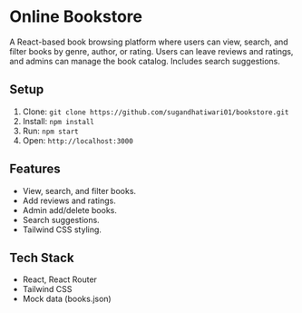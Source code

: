 # Online Bookstore

A React-based book browsing platform where users can view, search, and filter books by genre, author, or rating. Users can leave reviews and ratings, and admins can manage the book catalog. Includes search suggestions.

## Setup
1. Clone: `git clone https://github.com/sugandhatiwari01/bookstore.git`
2. Install: `npm install`
3. Run: `npm start`
4. Open: `http://localhost:3000`

## Features
- View, search, and filter books.
- Add reviews and ratings.
- Admin add/delete books.
- Search suggestions.
- Tailwind CSS styling.

## Tech Stack
- React, React Router
- Tailwind CSS
- Mock data (books.json)